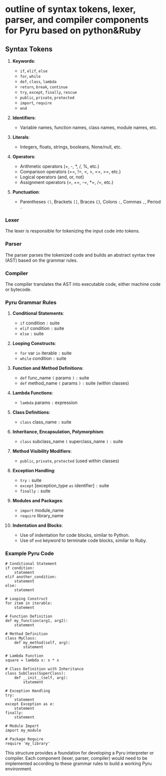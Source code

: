 # outline of syntax tokens, lexer, parser, and compiler components for Pyru based on python&Ruby

## Syntax Tokens

1. **Keywords**:
   - `if`, `elif`, `else`
   - `for`, `while`
   - `def`, `class`, `lambda`
   - `return`, `break`, `continue`
   - `try`, `except`, `finally`, `rescue`
   - `public`, `private`, `protected`
   - `import`, `require`
   - `end`

2. **Identifiers**:
   - Variable names, function names, class names, module names, etc.

3. **Literals**:
   - Integers, floats, strings, booleans, None/null, etc.

4. **Operators**:
   - Arithmetic operators (+, -, *, /, %, etc.)
   - Comparison operators (==, !=, <, >, <=, >=, etc.)
   - Logical operators (and, or, not)
   - Assignment operators (=, +=, -=, *=, /=, etc.)

5. **Punctuation**:
   - Parentheses `()`, Brackets `[]`, Braces `{}`, Colons `:`, Commas `,`, Period `.`

### Lexer

The lexer is responsible for tokenizing the input code into tokens.

### Parser

The parser parses the tokenized code and builds an abstract syntax tree (AST) based on the grammar rules.

### Compiler

The compiler translates the AST into executable code, either machine code or bytecode.

### Pyru Grammar Rules

1. **Conditional Statements**:
   - `if` condition `:` suite
   - `elif` condition `:` suite
   - `else` `:` suite

2. **Looping Constructs**:
   - `for` var `in` iterable `:` suite
   - `while` condition `:` suite

3. **Function and Method Definitions**:
   - `def` func_name `(` params `)` `:` suite
   - `def` method_name `(` params `)` `:` suite (within classes)

4. **Lambda Functions**:
   - `lambda` params `:` expression

5. **Class Definitions**:
   - `class` class_name `:` suite

6. **Inheritance, Encapsulation, Polymorphism**:
   - `class` subclass_name `(` superclass_name `)` `:` suite

7. **Method Visibility Modifiers**:
   - `public`, `private`, `protected` (used within classes)

8. **Exception Handling**:
   - `try` `:` suite
   - `except` [exception_type `as` identifier] `:` suite
   - `finally` `:` suite

9. **Modules and Packages**:
    - `import` module_name
    - `require` library_name

10. **Indentation and Blocks**:
     - Use of indentation for code blocks, similar to Python.
     - Use of `end` keyword to terminate code blocks, similar to Ruby.

### Example Pyru Code

```pyru
# Conditional Statement
if condition:
    statement
elif another_condition:
    statement
else:
    statement

# Looping Construct
for item in iterable:
    statement

# Function Definition
def my_function(arg1, arg2):
    statement

# Method Definition
class MyClass:
    def my_method(self, arg):
        statement

# Lambda Function
square = lambda x: x * x

# Class Definition with Inheritance
class SubClass(SuperClass):
    def __init__(self, arg):
        statement

# Exception Handling
try:
    statement
except Exception as e:
    statement
finally:
    statement

# Module Import
import my_module

# Package Require
require 'my_library'
```

This structure provides a foundation for developing a Pyru interpreter or compiler. Each component (lexer, parser, compiler) would need to be implemented according to these grammar rules to build a working Pyru environment.
